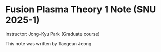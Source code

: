 # Fusion Plasma Theory 1 Note (SNU 2025-1)

Instructor: Jong-Kyu Park (Graduate course)

This note was written by Taegeun Jeong
